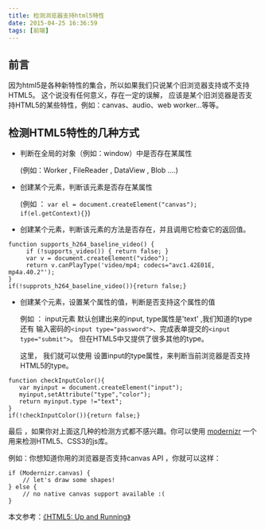 ```yaml
---
title: 检测浏览器支持html5特性
date: 2015-04-25 16:36:59
tags: [前端]
---
```


## 前言
因为html5是各种新特性的集合，所以如果我们只说某个旧浏览器支持或不支持HTML5。 这个说没有任何意义，存在一定的误解，
应该是某个旧浏览器是否支持HTML5的某些特性，例如：canvas、audio、web worker...等等。

## 检测HTML5特性的几种方式

*  判断在全局的对象（例如：window）中是否存在某属性  

   (例如：Worker , FileReader , DataView , Blob ....)
*  创建某个元素，判断该元素是否存在某属性 
   
   (例如 ： `var el = document.createElement("canvas"); if(el.getContext){}`)
*  创建某个元素，判断该元素的方法是否存在，并且调用它检查它的返回值。
  
```
function supports_h264_baseline_video() {
     if (!supports_video()) { return false; }
     var v = document.createElement("video");
     return v.canPlayType('video/mp4; codecs="avc1.42E01E, mp4a.40.2"');
}
if(!supprots_h264_baseline_video()){return false;}
```

*  创建某个元素，设置某个属性的值，判断是否支持这个属性的值

    例如 ： input元素
    默认创建出来的input, type属性是'text' ,我们知道的type 还有 输入密码的`<input type="password">`、完成表单提交的`<input type="submit">`。 但在HTML5中又提供了很多其他的type。

   这里， 我们就可以使用 设置input的type属性，来判断当前浏览器是否支持HTML5的type。
 
```
function checkInputColor(){
   var myinput = document.createElement("input");
   myinput,setAttribute("type","color");
   return myinput.type !="text";
}
if(!checkInputColor()){return false;}
```


最后 ，如果你对上面这几种的检测方式都不感兴趣。你可以使用 <a href="http://www.modernizr.com/" target="_blank">modernizr</a> 一个用来检测HTML5、CSS3的js库。

例如：你想知道你用的浏览器是否支持canvas API ，你就可以这样：

```
if (Modernizr.canvas) {
    // let's draw some shapes!
} else {
    // no native canvas support available :(
}
```

本文参考：<a href="http://www.amazon.cn/gp/product/0596806027/ref=as_li_tf_tl?ie=UTF8&camp=536&creative=3200&creativeASIN=0596806027&linkCode=as2&tag=devsai05-23" target="_blank">《HTML5: Up and Running》</a><img src="http://ir-cn.amazon-adsystem.com/e/ir?t=devsai05-23&l=as2&o=28&a=0596806027" width="1" height="1" border="0" alt="" style="border:none !important; margin:0px !important;" />



